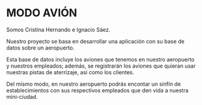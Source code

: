  # **MODO AVIÓN**

Somos Cristina Hernando e Ignacio Sáez.

Nuestro proyecto se basa en desarrollar una aplicación con su base de datos sobre un aeropuerto.

Esta base de datos incluye los aviones que tenemos en nuestro aeropuerto y nuestros empleados; además, se registrarán los aviones que quieran usar nuestras pistas de aterrizaje, así como los clientes.

Del mismo modo, en nuestro aeropuerto podrás encontar un sinfín de establecimientos con sus respectivos empleados que den vida a nuestra mini-ciudad.



